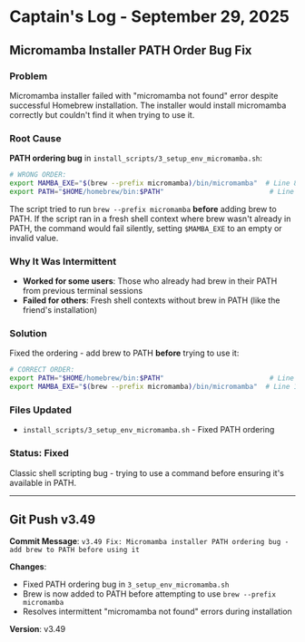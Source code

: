 # Captain's Log - September 29, 2025

## Micromamba Installer PATH Order Bug Fix

### Problem
Micromamba installer failed with "micromamba not found" error despite successful Homebrew installation. The installer would install micromamba correctly but couldn't find it when trying to use it.

### Root Cause
**PATH ordering bug** in `install_scripts/3_setup_env_micromamba.sh`:
```bash
# WRONG ORDER:
export MAMBA_EXE="$(brew --prefix micromamba)/bin/micromamba"  # Line 8 - uses brew
export PATH="$HOME/homebrew/bin:$PATH"                          # Line 12 - adds brew to PATH
```

The script tried to run `brew --prefix micromamba` **before** adding brew to PATH. If the script ran in a fresh shell context where brew wasn't already in PATH, the command would fail silently, setting `$MAMBA_EXE` to an empty or invalid value.

### Why It Was Intermittent
- **Worked for some users**: Those who already had brew in their PATH from previous terminal sessions
- **Failed for others**: Fresh shell contexts without brew in PATH (like the friend's installation)

### Solution
Fixed the ordering - add brew to PATH **before** trying to use it:
```bash
# CORRECT ORDER:
export PATH="$HOME/homebrew/bin:$PATH"                          # Line 7 - adds brew to PATH first
export MAMBA_EXE="$(brew --prefix micromamba)/bin/micromamba"  # Line 11 - uses brew
```

### Files Updated
- `install_scripts/3_setup_env_micromamba.sh` - Fixed PATH ordering

### Status: Fixed
Classic shell scripting bug - trying to use a command before ensuring it's available in PATH.

---

## Git Push v3.49

**Commit Message**: `v3.49 Fix: Micromamba installer PATH ordering bug - add brew to PATH before using it`

**Changes**:
- Fixed PATH ordering bug in `3_setup_env_micromamba.sh`
- Brew is now added to PATH before attempting to use `brew --prefix micromamba`
- Resolves intermittent "micromamba not found" errors during installation

**Version**: v3.49
